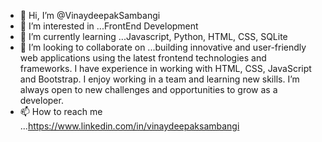 - 👋 Hi, I’m @VinaydeepakSambangi
- 👀 I’m interested in ...FrontEnd Development
- 🌱 I’m currently learning ...Javascript, Python, HTML, CSS, SQLite
- 💞️ I’m looking to collaborate on ...building innovative and user-friendly web applications using the latest frontend technologies and frameworks. I have experience in working with HTML, CSS, JavaScript and Bootstrap. I enjoy working in a team and learning new skills. I’m always open to new challenges and opportunities to grow as a developer.
- 📫 How to reach me ...https://www.linkedin.com/in/vinaydeepaksambangi

<!---
VinaydeepakSambangi/VinaydeepakSambangi is a ✨ special ✨ repository because its `README.md` (this file) appears on your GitHub profile.
You can click the Preview link to take a look at your changes.
--->
